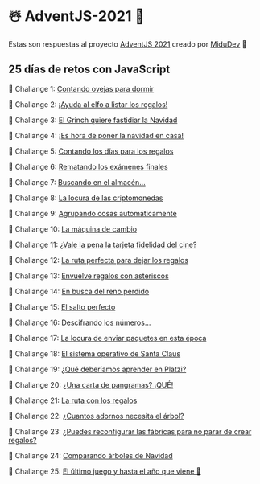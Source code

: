 # ☃️ AdventJS-2021 🎁

Estas son respuestas al proyecto <a href="https://adventjs.dev/" rel="noopener">AdventJS 2021</a> creado por <a href="https://midu.dev/" rel="noopener">MiduDev</a> 🎅

<h2>
  25 días de retos con JavaScript
</h2>

🎄 Challange 1: <a href="https://adventjs.dev/challenges/01" rel="noopener"> Contando ovejas para dormir </a>

🎄 Challange 2: <a href="https://adventjs.dev/challenges/02" rel="noopener"> ¡Ayuda al elfo a listar los regalos! </a>

🎄 Challange 3: <a href="https://adventjs.dev/challenges/03" rel="noopener"> El Grinch quiere fastidiar la Navidad </a>

🎄 Challange 4: <a href="https://adventjs.dev/challenges/04" rel="noopener"> ¡Es hora de poner la navidad en casa! </a>

🎄 Challange 5: <a href="https://adventjs.dev/challenges/05" rel="noopener"> Contando los días para los regalos </a>

🎄 Challange 6: <a href="https://adventjs.dev/challenges/06" rel="noopener"> Rematando los exámenes finales </a>

🎄 Challange 7: <a href="https://adventjs.dev/challenges/07" rel="noopener"> Buscando en el almacén... </a>

🎄 Challange 8: <a href="https://adventjs.dev/challenges/08" rel="noopener"> La locura de las criptomonedas </a>

🎄 Challange 9: <a href="https://adventjs.dev/challenges/09" rel="noopener"> Agrupando cosas automáticamente </a>

🎄 Challange 10: <a href="https://adventjs.dev/challenges/10" rel="noopener"> La máquina de cambio </a>

🎄 Challange 11: <a href="https://adventjs.dev/challenges/11" rel="noopener"> ¿Vale la pena la tarjeta fidelidad del cine? </a>

🎄 Challange 12: <a href="https://adventjs.dev/challenges/12" rel="noopener"> La ruta perfecta para dejar los regalos </a>

🎄 Challange 13: <a href="https://adventjs.dev/challenges/13" rel="noopener"> Envuelve regalos con asteriscos </a>

🎄 Challange 14: <a href="https://adventjs.dev/challenges/14" rel="noopener"> En busca del reno perdido </a>

🎄 Challange 15: <a href="https://adventjs.dev/challenges/15" rel="noopener"> El salto perfecto </a>

🎄 Challange 16: <a href="https://adventjs.dev/challenges/16" rel="noopener"> Descifrando los números... </a>

🎄 Challange 17: <a href="https://adventjs.dev/challenges/17" rel="noopener"> La locura de enviar paquetes en esta época </a>

🎄 Challange 18: <a href="https://adventjs.dev/challenges/18" rel="noopener"> El sistema operativo de Santa Claus </a>

🎄 Challange 19: <a href="https://adventjs.dev/challenges/19" rel="noopener"> ¿Qué deberíamos aprender en Platzi? </a>

🎄 Challange 20: <a href="https://adventjs.dev/challenges/20" rel="noopener"> ¿Una carta de pangramas? ¡QUÉ! </a>

🎄 Challange 21: <a href="https://adventjs.dev/challenges/21" rel="noopener"> La ruta con los regalos </a>

🎄 Challange 22: <a href="https://adventjs.dev/challenges/22" rel="noopener"> ¿Cuantos adornos necesita el árbol? </a>

🎄 Challange 23: <a href="https://adventjs.dev/challenges/23" rel="noopener"> ¿Puedes reconfigurar las fábricas para no parar de crear regalos? </a>

🎄 Challange 24: <a href="https://adventjs.dev/challenges/24" rel="noopener"> Comparando árboles de Navidad </a>

🎄 Challange 25: <a href="https://adventjs.dev/challenges/25" rel="noopener"> El último juego y hasta el año que viene 👋 </a>